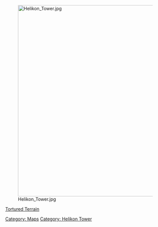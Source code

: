 <figure>
<img src="Helikon_Tower.jpg" title="Helikon_Tower.jpg" width="600"
alt="Helikon_Tower.jpg" />
<figcaption aria-hidden="true">Helikon_Tower.jpg</figcaption>
</figure>

[Tortured Terrain](Tortured_Terrain "wikilink")  

[Category: Maps](Category:_Maps "wikilink") [Category: Helikon
Tower](Category:_Helikon_Tower "wikilink")
